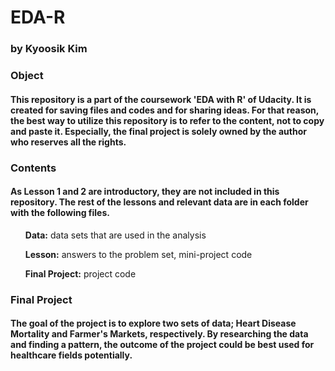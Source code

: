 # EDA-R
### by Kyoosik Kim
### Object
#### This repository is a part of the coursework 'EDA with R' of Udacity. It is created for saving files and codes and for sharing ideas. For that reason, the best way to utilize this repository is to refer to the content, not to copy and paste it. Especially, the final project is solely owned by the author who reserves all the rights.

### Contents
#### As Lesson 1 and 2 are introductory, they are not included in this repository. The rest of the lessons and relevant data are in each folder with the following files.
<ul><strong>Data:</strong> data sets that are used in the analysis</ul>
<ul><strong>Lesson:</strong> answers to the problem set, mini-project code</ul>
<ul><strong>Final Project:</strong> project code</ul>

### Final Project
#### The goal of the project is to explore two sets of data; Heart Disease Mortality and Farmer's Markets, respectively. By researching the data and finding a pattern, the outcome of the project could be best used for healthcare fields potentially.
